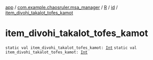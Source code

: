 [app](../../../index.md) / [com.example.chaosruler.msa_manager](../../index.md) / [R](../index.md) / [id](index.md) / [item_divohi_takalot_tofes_kamot](.)

# item_divohi_takalot_tofes_kamot

`static val item_divohi_takalot_tofes_kamot: `[`Int`](https://kotlinlang.org/api/latest/jvm/stdlib/kotlin/-int/index.html)
`static val item_divohi_takalot_tofes_kamot: `[`Int`](https://kotlinlang.org/api/latest/jvm/stdlib/kotlin/-int/index.html)